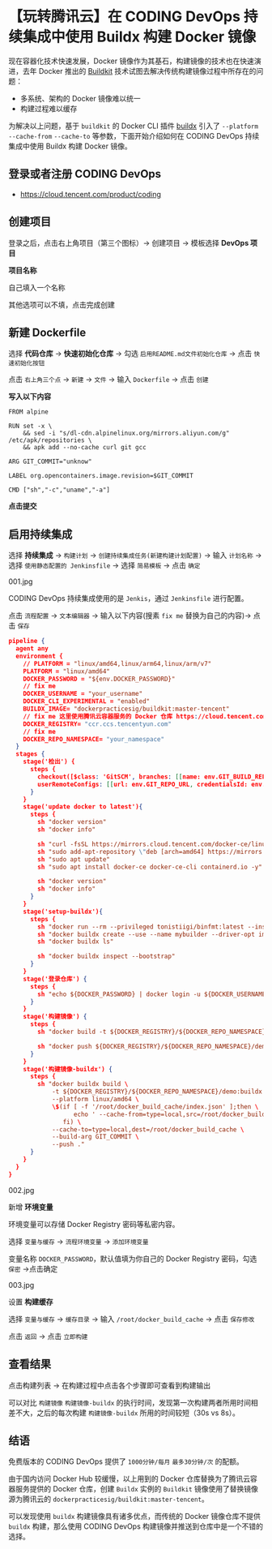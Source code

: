 # 【玩转腾讯云】在 CODING DevOps 持续集成中使用 Buildx 构建 Docker 镜像

现在容器化技术快速发展，Docker 镜像作为其基石，构建镜像的技术也在快速演进，去年 Docker 推出的 [Buildkit](https://github.com/moby/buildkit) 技术试图去解决传统构建镜像过程中所存在的问题：

* 多系统、架构的 Docker 镜像难以统一
* 构建过程难以缓存

为解决以上问题，基于 `buildkit` 的 Docker CLI 插件 [buildx](https://github.com/docker/buildx) 引入了 `--platform` `--cache-from` `--cache-to` 等参数，下面开始介绍如何在 CODING DevOps 持续集成中使用 Buildx 构建 Docker 镜像。

## 登录或者注册 CODING DevOps

* https://cloud.tencent.com/product/coding

## 创建项目

登录之后，点击右上角项目（第三个图标）-> 创建项目 -> 模板选择 **DevOps 项目**

**项目名称**

自己填入一个名称

其他选项可以不填，点击完成创建

## 新建 Dockerfile

选择 **代码仓库** -> **快速初始化仓库** -> 勾选 `启用README.md文件初始化仓库` -> 点击 `快速初始化按钮`

点击 `右上角三个点` -> `新建` -> `文件` -> 输入 `Dockerfile` -> 点击 `创建`

**写入以下内容**

```docker
FROM alpine

RUN set -x \
    && sed -i "s/dl-cdn.alpinelinux.org/mirrors.aliyun.com/g" /etc/apk/repositories \
    && apk add --no-cache curl git gcc

ARG GIT_COMMIT="unknow"

LABEL org.opencontainers.image.revision=$GIT_COMMIT

CMD ["sh","-c","uname","-a"]
```

**点击提交**

## 启用持续集成

选择 **持续集成** -> `构建计划` -> `创建持续集成任务(新建构建计划配置)` -> 输入 `计划名称` -> 选择 `使用静态配置的 Jenkinsfile` -> 选择 `简易模板` -> 点击 `确定`

001.jpg

CODING DevOps 持续集成使用的是 `Jenkis`，通过 `Jenkinsfile` 进行配置。

点击 `流程配置` -> `文本编辑器` -> 输入以下内容(搜素 `fix me` 替换为自己的内容)-> 点击 `保存`

```json
pipeline {
  agent any
  environment {
    // PLATFORM = "linux/amd64,linux/arm64,linux/arm/v7"
    PLATFORM = "linux/amd64"
    DOCKER_PASSWORD = "${env.DOCKER_PASSWORD}"
    // fix me
    DOCKER_USERNAME = "your_username"
    DOCKER_CLI_EXPERIMENTAL = "enabled"
    BUILDX_IMAGE= "dockerpracticesig/buildkit:master-tencent"
    // fix me 这里使用腾讯云容器服务的 Docker 仓库 https://cloud.tencent.com/product/tke
    DOCKER_REGISTRY= "ccr.ccs.tencentyun.com"
    // fix me
    DOCKER_REPO_NAMESPACE= "your_namespace"
  }
  stages {
    stage('检出') {
      steps {
        checkout([$class: 'GitSCM', branches: [[name: env.GIT_BUILD_REF]],
        userRemoteConfigs: [[url: env.GIT_REPO_URL, credentialsId: env.CREDENTIALS_ID]]])
      }
    }
    stage('update docker to latest'){
      steps {
        sh "docker version"
        sh "docker info"

        sh "curl -fsSL https://mirrors.cloud.tencent.com/docker-ce/linux/ubuntu/gpg | sudo apt-key add -"
        sh "sudo add-apt-repository \"deb [arch=amd64] https://mirrors.cloud.tencent.com/docker-ce/linux/ubuntu \$(lsb_release -cs) stable\""
        sh "sudo apt update"
        sh "sudo apt install docker-ce docker-ce-cli containerd.io -y"

        sh "docker version"
        sh "docker info"
      }
    }
    stage('setup-buildx'){
      steps {
        sh "docker run --rm --privileged tonistiigi/binfmt:latest --install all | true"
        sh "docker buildx create --use --name mybuilder --driver-opt image=${BUILDX_IMAGE}"
        sh "docker buildx ls"

        sh "docker buildx inspect --bootstrap"
      }
    }
    stage('登录仓库') {
      steps {
        sh "echo ${DOCKER_PASSWORD} | docker login -u ${DOCKER_USERNAME} --password-stdin ${DOCKER_REGISTRY}"
      }
    }
    stage('构建镜像') {
      steps {
        sh "docker build -t ${DOCKER_REGISTRY}/${DOCKER_REPO_NAMESPACE}/demo --build-arg GIT_COMMIT ."

        sh "docker push ${DOCKER_REGISTRY}/${DOCKER_REPO_NAMESPACE}/demo"
      }
    }
    stage('构建镜像-buildx') {
      steps {
        sh "docker buildx build \
            -t ${DOCKER_REGISTRY}/${DOCKER_REPO_NAMESPACE}/demo:buildx \
            --platform linux/amd64 \
            \$(if [ -f '/root/docker_build_cache/index.json' ];then \
                  echo ' --cache-from=type=local,src=/root/docker_build_cache '; \
               fi) \
            --cache-to=type=local,dest=/root/docker_build_cache \
            --build-arg GIT_COMMIT \
            --push ."
      }
    }
  }
}
```

002.jpg

新增 **环境变量**

环境变量可以存储 Docker Registry 密码等私密内容。

选择 `变量与缓存` -> `流程环境变量` -> `添加环境变量`

变量名称 `DOCKER_PASSWORD`，默认值填为你自己的 Docker Registry 密码，勾选 `保密` ->点击确定

003.jpg

设置 **构建缓存**

选择 `变量与缓存` -> `缓存目录` -> 输入 `/root/docker_build_cache` -> 点击 `保存修改`

点击 `返回` -> 点击 `立即构建`

## 查看结果

点击构建列表 -> 在构建过程中点击各个步骤即可查看到构建输出

可以对比 `构建镜像` `构建镜像-buildx` 的执行时间，发现第一次构建两者所用时间相差不大，之后的每次构建 `构建镜像-buildx` 所用的时间较短（30s vs 8s）。

## 结语

免费版本的 CODING DevOps 提供了 `1000分钟/每月` `最多30分钟/次` 的配额。

由于国内访问 Docker Hub 较缓慢，以上用到的 Docker 仓库替换为了腾讯云容器服务提供的 Docker 仓库，创建 `Buildx` 实例的 `Buildkit` 镜像使用了替换镜像源为腾讯云的 `dockerpracticesig/buildkit:master-tencent`。

可以发现使用 `buildx` 构建镜像具有诸多优点，而传统的 Docker 镜像仓库不提供 `buildx` 构建，那么使用 CODING DevOps 构建镜像并推送到仓库中是一个不错的选择。
